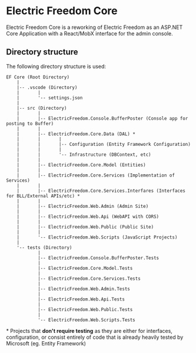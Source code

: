 # Electric Freedom Core

Electric Freedom Core is a reworking of Electric Freedom as an ASP.NET Core Application with a React/MobX interface for the admin console.

## Directory structure

The following directory structure is used:

```
EF Core (Root Directory)
    |
    |-- .vscode (Directory)
    |       |
    |       '-- settings.json
    |
    |-- src (Directory)
    |       |
    |       |-- ElectricFreedom.Console.BufferPoster (Console app for posting to Buffer)
    |       |
    |       |-- ElectricFreedom.Core.Data (DAL) *
    |       |       |
    |       |       |-- Configuration (Entity Framework Configuration)
    |       |       |
    |       |       '-- Infrastructure (DBContext, etc)
    |       |
    |       |-- ElectricFreedom.Core.Model (Entities)
    |       |
    |       |-- ElectricFreedom.Core.Services (Implementation of Services)
    |       |
    |       |-- ElectricFreedom.Core.Services.Interfares (Interfaces for BLL/External APIs/etc) *
    |       |
    |       |-- ElectricFreedom.Web.Admin (Admin Site)
    |       |
    |       |-- ElectricFreedom.Web.Api (WebAPI with CORS)
    |       |
    |       |-- ElectricFreedom.Web.Public (Public Site)
    |       |
    |       '-- ElectricFreedom.Web.Scripts (JavaScript Projects)
    |
    '-- tests (Directory)
            |
            |-- ElectricFreedom.Console.BufferPoster.Tests
            |
            |-- ElectricFreedom.Core.Model.Tests
            |
            |-- ElectricFreedom.Core.Services.Tests
            |
            |-- ElectricFreedom.Web.Admin.Tests
            |
            |-- ElectricFreedom.Web.Api.Tests
            |
            |-- ElectricFreedom.Web.Public.Tests
            |
            '-- ElectricFreedom.Web.Scripts.Tests
```

\* Projects that **don't require testing** as they are either for interfaces, configuration, or consist entirely of code that is already heavily tested by Microsoft (eg. Entity Framework)
